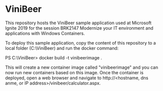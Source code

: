 # ViniBeer

This repository hosts the ViniBeer sample application used at Microsoft Ignite 2019 for the session BRK2147 Modernize your IT environment and applications with Windows Containers.

To deploy this sample application, copy the content of this repository to a local folder (C:\ViniBeer) and run the docker command:

PS C:\ViniBeer> docker build -t vinibeerimage .

This will create a new container image called "vinibeerimage" and you can now run new containers based on this image.
Once the container is deployed, open a web browser and navigate to http://<hostname, dns anme, or IP address>/vinibeer/calculator.aspx.
